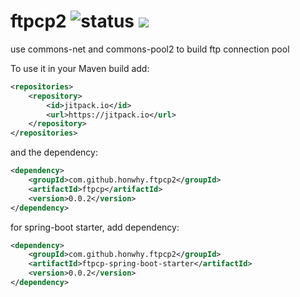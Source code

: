 # ftpcp2 ![status](https://img.shields.io/badge/status-unstable-lightgrey.svg) [![](https://jitpack.io/v/honwhy/ftpcp2.svg)](https://jitpack.io/#honwhy/ftpcp2)

use commons-net and commons-pool2 to build ftp connection pool




To use it in your Maven build add:
```xml
<repositories>
    <repository>
        <id>jitpack.io</id>
        <url>https://jitpack.io</url>
    </repository>
</repositories>
```

and the dependency:

```xml
<dependency>
    <groupId>com.github.honwhy.ftpcp2</groupId>
    <artifactId>ftpcp</artifactId>
    <version>0.0.2</version>
</dependency>
```

for spring-boot starter, add dependency:

```xml
<dependency>
    <groupId>com.github.honwhy.ftpcp2</groupId>
    <artifactId>ftpcp-spring-boot-starter</artifactId>
    <version>0.0.2</version>
</dependency>
```